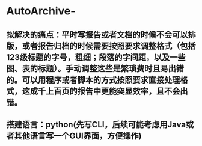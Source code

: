 # AutoArchive-
## 拟解决的痛点：平时写报告或者文档的时候不会可以排版，或者报告归档的时候需要按照要求调整格式（包括123级标题的字号，粗细；段落的字间距，以及一些图、表的标题）。手动调整这些是繁琐费时且易出错的。可以用程序或者脚本的方式按照要求直接处理格式，这成千上百页的报告中更能突显效率，且不会出错。

## 搭建语言：python(先写CLI，后续可能考虑用Java或者其他语言写一个GUI界面，方便操作)
